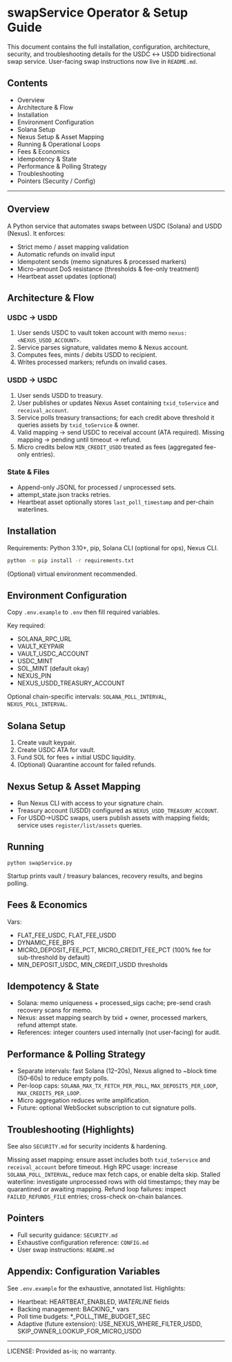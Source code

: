 # swapService Operator & Setup Guide

This document contains the full installation, configuration, architecture, security, and troubleshooting details for the USDC ↔ USDD bidirectional swap service. User-facing swap instructions now live in `README.md`.

## Contents
- Overview
- Architecture & Flow
- Installation
- Environment Configuration
- Solana Setup
- Nexus Setup & Asset Mapping
- Running & Operational Loops
- Fees & Economics
- Idempotency & State
- Performance & Polling Strategy
- Troubleshooting
- Pointers (Security / Config)

---
## Overview
A Python service that automates swaps between USDC (Solana) and USDD (Nexus). It enforces:
- Strict memo / asset mapping validation
- Automatic refunds on invalid input
- Idempotent sends (memo signatures & processed markers)
- Micro-amount DoS resistance (thresholds & fee-only treatment)
- Heartbeat asset updates (optional)

## Architecture & Flow
### USDC → USDD
1. User sends USDC to vault token account with memo `nexus:<NEXUS_USDD_ACCOUNT>`.
2. Service parses signature, validates memo & Nexus account.
3. Computes fees, mints / debits USDD to recipient.
4. Writes processed markers; refunds on invalid cases.

### USDD → USDC
1. User sends USDD to treasury.
2. User publishes or updates Nexus Asset containing `txid_toService` and `receival_account`.
3. Service polls treasury transactions; for each credit above threshold it queries assets by `txid_toService` & owner.
4. Valid mapping -> send USDC to receival account (ATA required). Missing mapping -> pending until timeout -> refund.
5. Micro credits below `MIN_CREDIT_USDD` treated as fees (aggregated fee-only entries).

### State & Files
- Append-only JSONL for processed / unprocessed sets.
- attempt_state.json tracks retries.
- Heartbeat asset optionally stores `last_poll_timestamp` and per-chain waterlines.

## Installation
Requirements: Python 3.10+, pip, Solana CLI (optional for ops), Nexus CLI.

```bash
python -m pip install -r requirements.txt
```

(Optional) virtual environment recommended.

## Environment Configuration
Copy `.env.example` to `.env` then fill required variables.

Key required:
- SOLANA_RPC_URL
- VAULT_KEYPAIR
- VAULT_USDC_ACCOUNT
- USDC_MINT
- SOL_MINT (default okay)
- NEXUS_PIN
- NEXUS_USDD_TREASURY_ACCOUNT

Optional chain-specific intervals: `SOLANA_POLL_INTERVAL`, `NEXUS_POLL_INTERVAL`.

## Solana Setup
1. Create vault keypair.
2. Create USDC ATA for vault.
3. Fund SOL for fees + initial USDC liquidity.
4. (Optional) Quarantine account for failed refunds.

## Nexus Setup & Asset Mapping
- Run Nexus CLI with access to your signature chain.
- Treasury account (USDD) configured as `NEXUS_USDD_TREASURY_ACCOUNT`.
- For USDD→USDC swaps, users publish assets with mapping fields; service uses `register/list/assets` queries.

## Running
```
python swapService.py
```
Startup prints vault / treasury balances, recovery results, and begins polling.

## Fees & Economics
Vars:
- FLAT_FEE_USDC, FLAT_FEE_USDD
- DYNAMIC_FEE_BPS
- MICRO_DEPOSIT_FEE_PCT, MICRO_CREDIT_FEE_PCT (100% fee for sub-threshold by default)
- MIN_DEPOSIT_USDC, MIN_CREDIT_USDD thresholds

## Idempotency & State
- Solana: memo uniqueness + processed_sigs cache; pre-send crash recovery scans for memo.
- Nexus: asset mapping search by txid + owner, processed markers, refund attempt state.
- References: integer counters used internally (not user-facing) for audit.

## Performance & Polling Strategy
- Separate intervals: fast Solana (12–20s), Nexus aligned to ~block time (50–60s) to reduce empty polls.
- Per-loop caps: `SOLANA_MAX_TX_FETCH_PER_POLL`, `MAX_DEPOSITS_PER_LOOP`, `MAX_CREDITS_PER_LOOP`.
- Micro aggregation reduces write amplification.
- Future: optional WebSocket subscription to cut signature polls.

## Troubleshooting (Highlights)
See also `SECURITY.md` for security incidents & hardening.

Missing asset mapping: ensure asset includes both `txid_toService` and `receival_account` before timeout.
High RPC usage: increase `SOLANA_POLL_INTERVAL`, reduce max fetch caps, or enable delta skip.
Stalled waterline: investigate unprocessed rows with old timestamps; they may be quarantined or awaiting mapping.
Refund loop failures: inspect `FAILED_REFUNDS_FILE` entries; cross-check on-chain balances.

## Pointers
- Full security guidance: `SECURITY.md`
- Exhaustive configuration reference: `CONFIG.md`
- User swap instructions: `README.md`

## Appendix: Configuration Variables
See `.env.example` for the exhaustive, annotated list. Highlights:
- Heartbeat: HEARTBEAT_ENABLED, *_WATERLINE_* fields
- Backing management: BACKING_* vars
- Poll time budgets: *_POLL_TIME_BUDGET_SEC
- Adaptive (future extension): USE_NEXUS_WHERE_FILTER_USDD, SKIP_OWNER_LOOKUP_FOR_MICRO_USDD

---
LICENSE: Provided as-is; no warranty.
